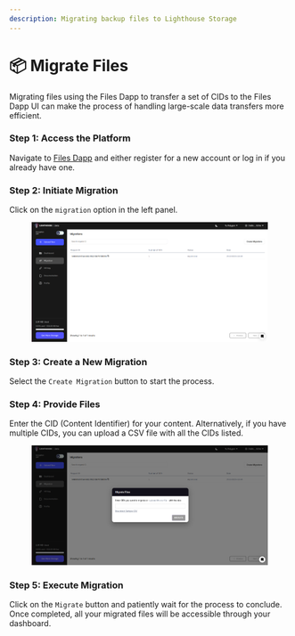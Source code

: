 ```yaml
---
description: Migrating backup files to Lighthouse Storage
---
```


# 📦 Migrate Files

Migrating files using the Files Dapp to transfer a set of CIDs to the Files Dapp UI can make the process of handling large-scale data transfers more efficient.

### Step 1: Access the Platform

Navigate to [Files Dapp](https://files.lighthouse.storage/) and either register for a new account or log in if you already have one.

### Step 2: Initiate Migration

Click on the `migration` option in the left panel.

<figure><img src="../.gitbook/assets/image.png" alt=""><figcaption></figcaption></figure>

### Step 3: Create a New Migration

Select the `Create Migration` button to start the process.

### Step 4: Provide Files

Enter the CID (Content Identifier) for your content. Alternatively, if you have multiple CIDs, you can upload a CSV file with all the CIDs listed.

<figure><img src="../.gitbook/assets/image (4).png" alt=""><figcaption></figcaption></figure>

### Step 5: Execute Migration

Click on the `Migrate` button and patiently wait for the process to conclude. Once completed, all your migrated files will be accessible through your dashboard.
